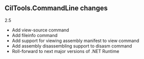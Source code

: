 ## CilTools.CommandLine changes

2.5

- Add view-source command
- Add fileinfo command
- Add support for viewing assembly manifest to view command
- Add assembly disassembling support to disasm command
- Roll-forward to next major versions of .NET Runtime
